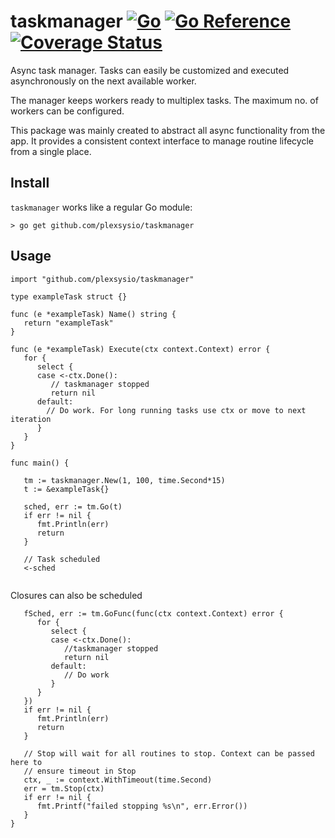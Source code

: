 # taskmanager [![Go](https://github.com/plexsysio/taskmanager/workflows/Go/badge.svg)](https://github.com/plexsysio/taskmanager/actions) [![Go Reference](https://pkg.go.dev/badge/github.com/plexsysio/taskmanager.svg)](https://pkg.go.dev/github.com/plexsysio/taskmanager) [![Coverage Status](https://coveralls.io/repos/github/plexsysio/taskmanager/badge.svg?branch=main)](https://coveralls.io/github/plexsysio/taskmanager?branch=main)

Async task manager. Tasks can easily be customized and executed asynchronously on
the next available worker.

The manager keeps workers ready to multiplex tasks. The maximum no. of workers can
be configured.

This package was mainly created to abstract all async functionality from the app. It
provides a consistent context interface to manage routine lifecycle from a single
place.

## Install
`taskmanager` works like a regular Go module:

```
> go get github.com/plexsysio/taskmanager
```

## Usage
```
import "github.com/plexsysio/taskmanager"

type exampleTask struct {}

func (e *exampleTask) Name() string {
   return "exampleTask"
}

func (e *exampleTask) Execute(ctx context.Context) error {
   for {
      select {
      case <-ctx.Done():
         // taskmanager stopped
         return nil
      default:
        // Do work. For long running tasks use ctx or move to next iteration
      }
   }
}

func main() {

   tm := taskmanager.New(1, 100, time.Second*15)
   t := &exampleTask{}

   sched, err := tm.Go(t)
   if err != nil {
      fmt.Println(err)
      return
   }

   // Task scheduled
   <-sched
   
```
Closures can also be scheduled
```
   fSched, err := tm.GoFunc(func(ctx context.Context) error {
      for {
         select {
         case <-ctx.Done():
            //taskmanager stopped
            return nil
         default:
            // Do work
         }
      }
   })
   if err != nil {
      fmt.Println(err)
      return
   }

   // Stop will wait for all routines to stop. Context can be passed here to
   // ensure timeout in Stop
   ctx, _ := context.WithTimeout(time.Second)
   err = tm.Stop(ctx)
   if err != nil {
      fmt.Printf("failed stopping %s\n", err.Error())
   }
}
```
